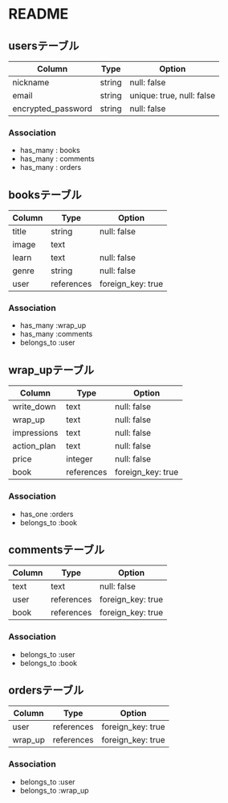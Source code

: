 # README
## usersテーブル
| Column             | Type    | Option                    |
| ------------------ | ------- | ------------------------- |
| nickname           | string  | null: false               |
| email              | string  | unique: true, null: false |
| encrypted_password | string  | null: false               |

### Association
- has_many : books
- has_many : comments
- has_many : orders

## booksテーブル
| Column   | Type       | Option            |
| -------- | ---------- | ----------------- |
| title    | string     | null: false       |
| image    | text       |                   |
| learn    | text       | null: false       |
| genre    | string     | null: false       |
| user     | references | foreign_key: true |

### Association
- has_many    :wrap_up
- has_many   :comments
- belongs_to :user

## wrap_upテーブル
| Column      | Type       | Option            |
| ----------- | ---------- | ----------------- |
| write_down  | text       | null: false       |
| wrap_up     | text       | null: false       |
| impressions | text       | null: false       |
| action_plan | text       | null: false       |
| price       | integer    | null: false       |
| book        | references | foreign_key: true |

### Association
- has_one    :orders
- belongs_to :book

## commentsテーブル
| Column | Type       | Option            |
| ------ | ---------- | ----------------- |
| text   | text       | null: false       |
| user   | references | foreign_key: true |
| book   | references | foreign_key: true |


### Association
- belongs_to :user
- belongs_to :book

## ordersテーブル
| Column  | Type       | Option            |
| ------- | ---------- | ----------------- |
| user    | references | foreign_key: true |
| wrap_up | references | foreign_key: true |


### Association
- belongs_to :user
- belongs_to :wrap_up